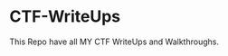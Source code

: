 # CTF-WriteUps
This Repo have all MY CTF WriteUps and Walkthroughs.


<script> src="https://tryhackme.com/badge/280802"</script>
